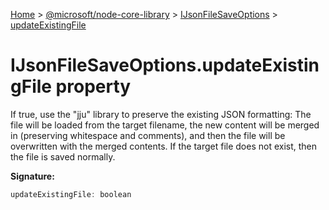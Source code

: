 [Home](./index) &gt; [@microsoft/node-core-library](./node-core-library.md) &gt; [IJsonFileSaveOptions](./node-core-library.ijsonfilesaveoptions.md) &gt; [updateExistingFile](./node-core-library.ijsonfilesaveoptions.updateexistingfile.md)

# IJsonFileSaveOptions.updateExistingFile property

If true, use the "jju" library to preserve the existing JSON formatting: The file will be loaded from the target filename, the new content will be merged in (preserving whitespace and comments), and then the file will be overwritten with the merged contents. If the target file does not exist, then the file is saved normally.

**Signature:**
```javascript
updateExistingFile: boolean
```
